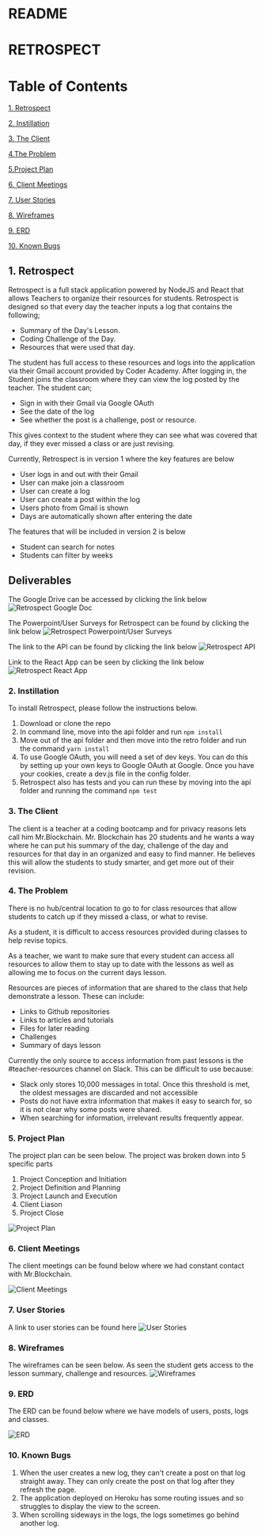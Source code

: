 # README

# RETROSPECT

# Table of Contents
[1. Retrospect ](#retrospect)

[2. Instillation ](#instillation)

[3. The Client](#theclient)

[4.The Problem](#theproblem)

[5.Project Plan](#projectplan)

[6. Client Meetings](#clientmeetings)

[7. User Stories](#userstories)

[8. Wireframes](#wireframes)

[9. ERD](#erd)

[10. Known Bugs](#knownbugs)
## 1. Retrospect

Retrospect is a full stack application powered by NodeJS and React that allows Teachers to organize their resources for students. Retrospect is designed so that every day the teacher inputs a log that contains the following;
- Summary of the Day's Lesson.
- Coding Challenge of the Day.
- Resources that were used that day.

The student has full access to these resources and logs into the application via their Gmail account provided by Coder Academy. After logging in, the Student joins the classroom where they can view the log posted by the teacher.
The student can;
- Sign in with their Gmail via Google OAuth
- See the date of the log
- See whether the post is a challenge, post or resource.

This gives context to the student where they can see what was covered that day, if they ever missed a class or are just revising.

Currently, Retrospect is in version 1 where the key features are below

- User logs in and out with their Gmail
- User can make join a classroom
- User can create a log
- User can create a post within the log
- Users photo from Gmail is shown
- Days are automatically shown after entering the date

The features that will be included in version 2 is below
- Student can search for notes
- Students can filter by weeks 


## Deliverables 

The Google Drive can be accessed by clicking the link below
![Retrospect Google Doc](https://drive.google.com/drive/folders/1qzEUbyDDV3xsaccnVq8wGruFlC-Jo28o?usp=sharing)

The Powerpoint/User Surveys for Retrospect can be found by clicking the link below 
![Retrospect Powerpoint/User Surveys](https://drive.google.com/drive/folders/18dMTbIevVgrQFX8hU_2bxU-CwauccT8w?usp=sharing)

The link to the API can be found by clicking the link below
![Retrospect API](https://namenotesapi.herokuapp.com)

Link to the React App can be seen by clicking the link below 
![Retrospect React App](https://retrospect.netlify.com/classroom/5a67e0c5e927f80014f3347f)

### 2. Instillation

To install Retrospect, please follow the instructions below.
1. Download or clone the repo
1. In command line, move into the api folder and run `npm install`
1. Move out of the api folder and then move into the retro folder and run the command `yarn install`
1. To use Google OAuth, you will need a set of dev keys. You can do this by setting up your own keys to Google OAuth at Google. Once you have your cookies, create a dev.js file in the config folder.
1. Retrospect also has tests and you can run these by moving into the api folder and running the command `npm test`

### 3. The Client
The client is a teacher at a coding bootcamp and for privacy reasons lets call him Mr.Blockchain. Mr. Blockchain has 20 students and he wants a way where he can put his summary of the day, challenge of the day and resources for that day in an organized and easy to find manner. He believes this will allow the students to study smarter, and get more out of their revision.


### 4. The Problem
There is no hub/central location to go to for class resources that allow students to catch up if they missed a class, or what to revise.

As a student, it is difficult to access resources provided during classes to help revise topics.

As a teacher, we want to make sure that every student can access all resources to allow them to stay up to date with the lessons as well as allowing me to focus on the current days lesson.

Resources are pieces of information that are shared to the class that help demonstrate a lesson. These can include:
- Links to Github repositories
- Links to articles and tutorials
- Files for later reading
- Challenges
- Summary of days lesson

Currently the only source to access information from past lessons is the #teacher-resources channel on Slack. This can be difficult to use because:
- Slack only stores 10,000 messages in total. Once this threshold is met, the oldest messages are discarded and not accessible
- Posts do not have extra information that makes it easy to search for, so it is not clear why some posts were shared.
- When searching for information, irrelevant results frequently appear.

### 5. Project Plan
The project plan can be seen below. The project was broken down into 5 specific parts

1. Project Conception and Initiation
1. Project Definition and Planning
1. Project Launch and Execution
1. Client Liason
1. Project Close

![Project Plan](projectplan.png)

### 6. Client Meetings

The client meetings can be found below where we had constant contact with Mr.Blockchain.

![Client Meetings](clientmeetings.png)


### 7. User Stories
A link to user stories can be found here
![User Stories](https://trello.com/invite/b/NvwLF3kV/168b7b3eda7b26a69cc960e37206e40b/client-liaison-checklist)


### 8. Wireframes  
The wireframes can be seen below. As seen the student gets access to the lesson summary, challenge and resources.
![Wireframes](wireframes.png)

### 9. ERD

The ERD can be found below where we have models of users, posts, logs and classes.

![ERD](erd.png)

### 10. Known Bugs

1. When the user creates a new log, they can't create a post on that log straight away. They can only create the post on that log after they refresh the page.
1. The application deployed on Heroku has some routing issues and so struggles to display the view to the screen.
1. When scrolling sideways in the logs, the logs sometimes go behind another log. 
